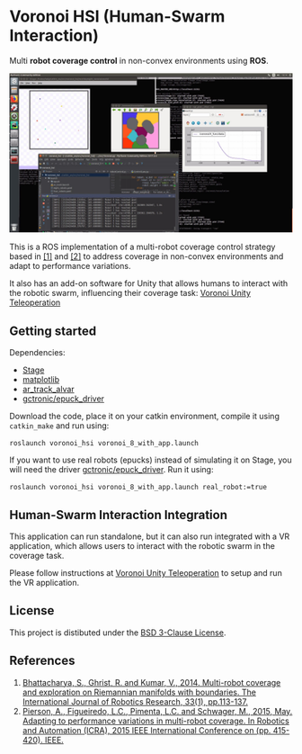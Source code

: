 # Voronoi HSI (Human-Swarm Interaction)

Multi **robot coverage control** in non-convex environments using **ROS**.

![Voronoi HSI Example](assets/voronoi_hsi-example.jpg)

This is a ROS implementation of a multi-robot coverage control strategy based in [[1]](http://journals.sagepub.com/doi/full/10.1177/0278364913507324) and [[2]](http://sites.bu.edu/msl/files/2014/10/PiersonFigueiredoPimentaSchwagerICRA15.pdf) to address coverage in non-convex environments and adapt to performance variations.

It also has an add-on software for Unity that allows humans to interact with the robotic swarm, influencing their coverage task: [Voronoi Unity Teleoperation](https://github.com/lucascoelhof/VoronoiUnityTeleoperation)

## Getting started

Dependencies:

* [Stage](http://wiki.ros.org/stage)
* [matplotlib](https://matplotlib.org/)
* [ar_track_alvar](http://wiki.ros.org/ar_track_alvar)
* [gctronic/epuck_driver](https://github.com/gctronic/epuck_driver)

Download the code, place it on your catkin environment, compile it using ``catkin_make`` and run using:

```
roslaunch voronoi_hsi voronoi_8_with_app.launch
```

If you want to use real robots (epucks) instead of simulating it on Stage, you will need the driver [gctronic/epuck_driver](https://github.com/gctronic/epuck_driver). Run it using:

```
roslaunch voronoi_hsi voronoi_8_with_app.launch real_robot:=true
```

## Human-Swarm Interaction Integration

This application can run standalone, but it can also run integrated with a VR application, which allows users to interact with the
robotic swarm in the coverage task.

Please follow instructions at [Voronoi Unity Teleoperation](https://github.com/lucascoelhof/VoronoiUnityTeleoperation) to setup and
run the VR application.

## License

This project is distibuted under the [BSD 3-Clause License](LICENSE).

## References

1. [Bhattacharya, S., Ghrist, R. and Kumar, V., 2014. Multi-robot coverage and exploration on Riemannian manifolds with boundaries. The International Journal of Robotics Research, 33(1), pp.113-137.](http://journals.sagepub.com/doi/full/10.1177/0278364913507324)
2. [Pierson, A., Figueiredo, L.C., Pimenta, L.C. and Schwager, M., 2015, May. Adapting to performance variations in multi-robot coverage. In Robotics and Automation (ICRA), 2015 IEEE International Conference on (pp. 415-420). IEEE.](http://sites.bu.edu/msl/files/2014/10/PiersonFigueiredoPimentaSchwagerICRA15.pdf)
